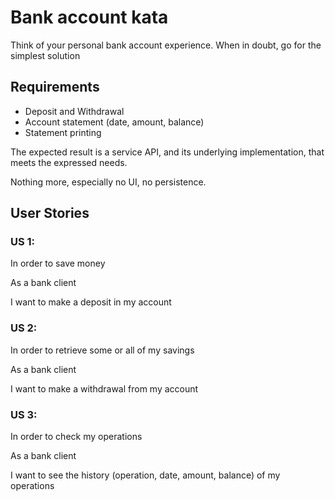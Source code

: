 # Bank account kata
Think of your personal bank account experience. When in doubt, go for the simplest solution

## Requirements
- Deposit and Withdrawal
- Account statement (date, amount, balance)
- Statement printing

The expected result is a service API, and its underlying implementation, that meets the expressed needs.

Nothing more, especially no UI, no persistence.

## User Stories
### US 1:
In order to save money

As a bank client

I want to make a deposit in my account

### US 2:
In order to retrieve some or all of my savings

As a bank client

I want to make a withdrawal from my account

### US 3:
In order to check my operations

As a bank client

I want to see the history (operation, date, amount, balance) of my operations